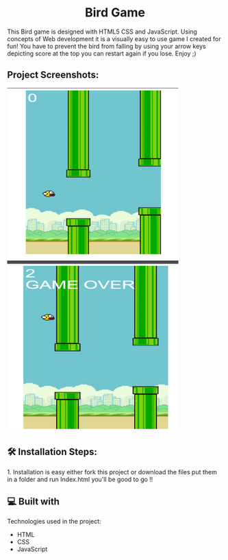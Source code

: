 <h1 align="center" id="title">Bird Game</h1>

<p id="description">This Bird game is designed with HTML5 CSS and JavaScript. Using concepts of Web development it is a visually easy to use game I created for fun! You have to prevent the bird from falling by using your arrow keys depicting score at the top you can restart again if you lose. Enjoy ;)</p>

<h2>Project Screenshots:</h2>

<img src="game_run.png" alt="project-screenshot" width="400" height="400/">

<img src="gameover.png" alt="project-screenshot" width="400" height="400/">

<h2>🛠️ Installation Steps:</h2>

<p>1. Installation is easy either fork this project or download the files put them in a folder and run Index.html you'll be good to go !!</p>

  
  
<h2>💻 Built with</h2>

Technologies used in the project:

*   HTML
*   CSS
*   JavaScript
